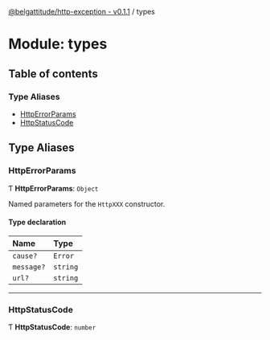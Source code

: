 [@belgattitude/http-exception - v0.1.1](../README.md) / types

# Module: types

## Table of contents

### Type Aliases

- [HttpErrorParams](types.md#httperrorparams)
- [HttpStatusCode](types.md#httpstatuscode)

## Type Aliases

### HttpErrorParams

Ƭ **HttpErrorParams**: `Object`

Named parameters for the `HttpXXX` constructor.

#### Type declaration

| Name       | Type     |
| :--------- | :------- |
| `cause?`   | `Error`  |
| `message?` | `string` |
| `url?`     | `string` |

---

### HttpStatusCode

Ƭ **HttpStatusCode**: `number`
